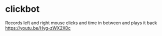 # clickbot
Records left and right mouse clicks and time in between and plays it back
https://youtu.be/Hyg-zWX2X0c
